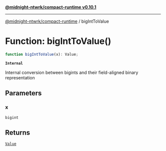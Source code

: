 [**@midnight-ntwrk/compact-runtime v0.10.1**](../README.md)

***

[@midnight-ntwrk/compact-runtime](../globals.md) / bigIntToValue

# Function: bigIntToValue()

```ts
function bigIntToValue(x): Value;
```

**`Internal`**

Internal conversion between bigints and their field-aligned binary
representation

## Parameters

### x

`bigint`

## Returns

[`Value`](../type-aliases/Value.md)
